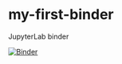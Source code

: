 # my-first-binder
JupyterLab binder

[![Binder](https://mybinder.org/badge_logo.svg)](https://mybinder.org/v2/gh/ajayatm/my-first-binder/master)

